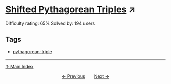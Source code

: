 # [Shifted Pythagorean Triples](https://projecteuler.net/problem=730) ↗️

Difficulty rating: 65%
Solved by: 194 users
## Tags

- [pythagorean-triple](../tags/pythagorean-triple.md)



---

[↑ Main Index](../README.md)


<div align=center><a href='729.md'>← Previous</a> &nbsp;&nbsp; &nbsp;&nbsp;  <a href='731.md'>Next →</a></div>
